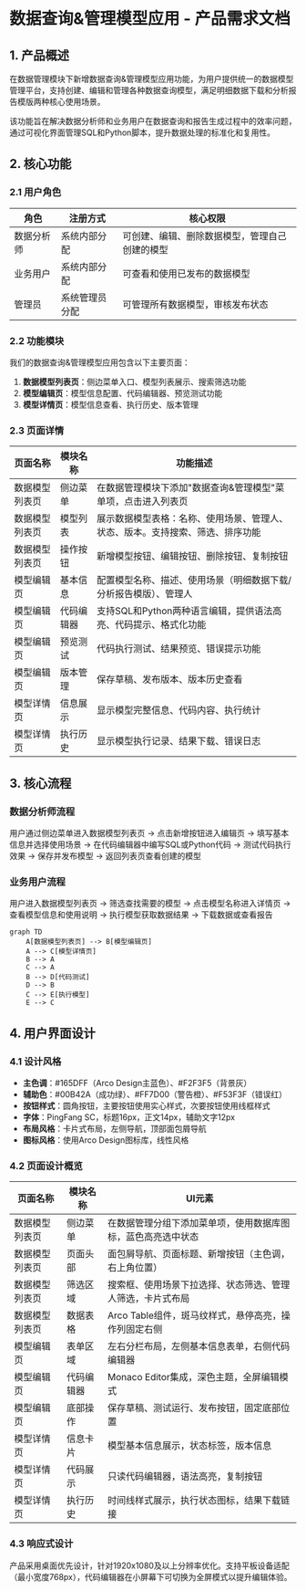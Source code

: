 # 数据查询&管理模型应用 - 产品需求文档

## 1. 产品概述

在数据管理模块下新增数据查询&管理模型应用功能，为用户提供统一的数据模型管理平台，支持创建、编辑和管理各种数据查询模型，满足明细数据下载和分析报告模版两种核心使用场景。

该功能旨在解决数据分析师和业务用户在数据查询和报告生成过程中的效率问题，通过可视化界面管理SQL和Python脚本，提升数据处理的标准化和复用性。

## 2. 核心功能

### 2.1 用户角色

| 角色 | 注册方式 | 核心权限 |
|------|----------|----------|
| 数据分析师 | 系统内部分配 | 可创建、编辑、删除数据模型，管理自己创建的模型 |
| 业务用户 | 系统内部分配 | 可查看和使用已发布的数据模型 |
| 管理员 | 系统管理员分配 | 可管理所有数据模型，审核发布状态 |

### 2.2 功能模块

我们的数据查询&管理模型应用包含以下主要页面：

1. **数据模型列表页**：侧边菜单入口、模型列表展示、搜索筛选功能
2. **模型编辑页**：模型信息配置、代码编辑器、预览测试功能
3. **模型详情页**：模型信息查看、执行历史、版本管理

### 2.3 页面详情

| 页面名称 | 模块名称 | 功能描述 |
|----------|----------|----------|
| 数据模型列表页 | 侧边菜单 | 在数据管理模块下添加"数据查询&管理模型"菜单项，点击进入列表页 |
| 数据模型列表页 | 模型列表 | 展示数据模型表格：名称、使用场景、管理人、状态、版本。支持搜索、筛选、排序功能 |
| 数据模型列表页 | 操作按钮 | 新增模型按钮、编辑按钮、删除按钮、复制按钮 |
| 模型编辑页 | 基本信息 | 配置模型名称、描述、使用场景（明细数据下载/分析报告模版）、管理人 |
| 模型编辑页 | 代码编辑器 | 支持SQL和Python两种语言编辑，提供语法高亮、代码提示、格式化功能 |
| 模型编辑页 | 预览测试 | 代码执行测试、结果预览、错误提示功能 |
| 模型编辑页 | 版本管理 | 保存草稿、发布版本、版本历史查看 |
| 模型详情页 | 信息展示 | 显示模型完整信息、代码内容、执行统计 |
| 模型详情页 | 执行历史 | 显示模型执行记录、结果下载、错误日志 |

## 3. 核心流程

### 数据分析师流程
用户通过侧边菜单进入数据模型列表页 → 点击新增按钮进入编辑页 → 填写基本信息并选择使用场景 → 在代码编辑器中编写SQL或Python代码 → 测试代码执行效果 → 保存并发布模型 → 返回列表页查看创建的模型

### 业务用户流程
用户进入数据模型列表页 → 筛选查找需要的模型 → 点击模型名称进入详情页 → 查看模型信息和使用说明 → 执行模型获取数据结果 → 下载数据或查看报告

```mermaid
graph TD
    A[数据模型列表页] --> B[模型编辑页]
    A --> C[模型详情页]
    B --> A
    C --> A
    B --> D[代码测试]
    D --> B
    C --> E[执行模型]
    E --> C
```

## 4. 用户界面设计

### 4.1 设计风格

- **主色调**：#165DFF（Arco Design主蓝色）、#F2F3F5（背景灰）
- **辅助色**：#00B42A（成功绿）、#FF7D00（警告橙）、#F53F3F（错误红）
- **按钮样式**：圆角按钮，主要按钮使用实心样式，次要按钮使用线框样式
- **字体**：PingFang SC，标题16px，正文14px，辅助文字12px
- **布局风格**：卡片式布局，左侧导航，顶部面包屑导航
- **图标风格**：使用Arco Design图标库，线性风格

### 4.2 页面设计概览

| 页面名称 | 模块名称 | UI元素 |
|----------|----------|--------|
| 数据模型列表页 | 侧边菜单 | 在数据管理分组下添加菜单项，使用数据库图标，蓝色高亮选中状态 |
| 数据模型列表页 | 页面头部 | 面包屑导航、页面标题、新增按钮（主色调，右上角位置） |
| 数据模型列表页 | 筛选区域 | 搜索框、使用场景下拉选择、状态筛选、管理人筛选，卡片式布局 |
| 数据模型列表页 | 数据表格 | Arco Table组件，斑马纹样式，悬停高亮，操作列固定右侧 |
| 模型编辑页 | 表单区域 | 左右分栏布局，左侧基本信息表单，右侧代码编辑器 |
| 模型编辑页 | 代码编辑器 | Monaco Editor集成，深色主题，全屏编辑模式 |
| 模型编辑页 | 底部操作 | 保存草稿、测试运行、发布按钮，固定底部位置 |
| 模型详情页 | 信息卡片 | 模型基本信息展示，状态标签，版本信息 |
| 模型详情页 | 代码展示 | 只读代码编辑器，语法高亮，复制按钮 |
| 模型详情页 | 执行历史 | 时间线样式展示，执行状态图标，结果下载链接 |

### 4.3 响应式设计

产品采用桌面优先设计，针对1920x1080及以上分辨率优化。支持平板设备适配（最小宽度768px），代码编辑器在小屏幕下可切换为全屏模式以提升编辑体验。